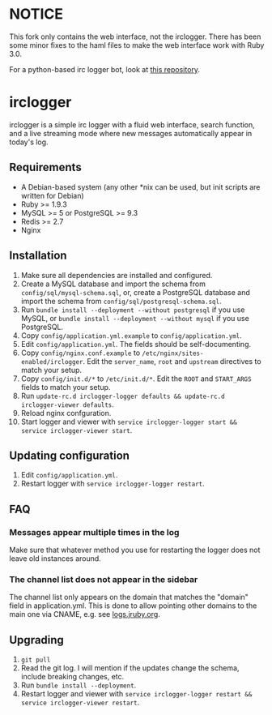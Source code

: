 NOTICE
======
This fork only contains the web interface, not the irclogger. There has been some minor fixes to the haml files to make the web interface work with Ruby 3.0.

For a python-based irc logger bot, look at [this repository](https://github.com/lejonet/irc-logger-bot).

irclogger
=========

irclogger is a simple irc logger with a fluid web interface, search function, and a live streaming mode where new messages automatically appear in today's log.

Requirements
------------

  * A Debian-based system (any other *nix can be used, but init scripts are written for Debian)
  * Ruby  >= 1.9.3
  * MySQL >= 5 or PostgreSQL >= 9.3
  * Redis >= 2.7
  * Nginx

Installation
------------

  1. Make sure all dependencies are installed and configured.
  2. Create a MySQL database and import the schema from `config/sql/mysql-schema.sql`, or, create a PostgreSQL database and import the schema from `config/sql/postgresql-schema.sql`.
  3. Run `bundle install --deployment --without postgresql` if you use MySQL, or `bundle install --deployment --without mysql` if you use PostgreSQL.
  3. Copy `config/application.yml.example` to `config/application.yml`.
  4. Edit `config/application.yml`. The fields should be self-documenting.
  6. Copy `config/nginx.conf.example` to `/etc/nginx/sites-enabled/irclogger`. Edit the `server_name`, `root` and `upstream` directives to match your setup.
  7. Copy `config/init.d/*` to `/etc/init.d/*`. Edit the `ROOT` and `START_ARGS` fields to match your setup.
  8. Run `update-rc.d irclogger-logger defaults && update-rc.d irclogger-viewer defaults`.
  8. Reload nginx confguration.
  9. Start logger and viewer with `service irclogger-logger start && service irclogger-viewer start`.

Updating configuration
----------------------

  1. Edit `config/application.yml`.
  2. Restart logger with `service irclogger-logger restart`.

FAQ
---

### Messages appear multiple times in the log

Make sure that whatever method you use for restarting the logger does not leave old instances around.

### The channel list does not appear in the sidebar

The channel list only appears on the domain that matches the "domain" field in application.yml. This is done to allow pointing other domains to the main one via CNAME, e.g. see [logs.jruby.org](http://logs.jruby.org/jruby).

Upgrading
---------

  1. `git pull`
  2. Read the git log. I will mention if the updates change the schema, include breaking changes, etc.
  3. Run `bundle install --deployment`.
  3. Restart logger and viewer with `service irclogger-logger restart && service irclogger-viewer restart`.
